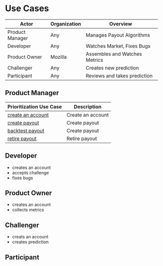 # Use Cases

| Actor           | Organization | Overview                      |
|-----------------|--------------|-------------------------------|
| Product Manager | Any          | Manages Payout Algorithms     |
| Developer       | Any          | Watches Market, Fixes Bugs    |
| Product Owner   | Mozilla      | Assembles and Watches Metrics |
| Challenger      | Any          | Creates new prediction        |
| Participant     | Any          | Reviews and takes prediction  |

## Product Manager

| Prioritization Use Case             | Description       |
|-------------------------------------|-------------------|
| [create an account][create_account] | Create an account |
| [create payout][create_payout]      | Create payout     |
| [backtest payout][backtest_payout]  | Create payout     |
| [retire payout][retire_payout]      | Retire payout     |

[create_account]:  cases/all_roles/#create-an-account
[create_payout]:   cases/product_manager/#create-an-account
[backtest_payout]: cases/product_manager/#create-an-account
[retire_payout]:   cases/product_manager/#create-an-account

## Developer

- creates an account
- accepts challenge
- fixes bugs

## Product Owner

- creates an account
- collects metrics

## Challenger

- creats an account
- creates prediction

## Participant

